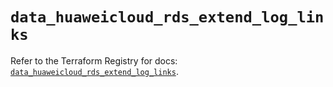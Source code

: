 # `data_huaweicloud_rds_extend_log_links`

Refer to the Terraform Registry for docs: [`data_huaweicloud_rds_extend_log_links`](https://registry.terraform.io/providers/huaweicloud/huaweicloud/1.71.1/docs/data-sources/rds_extend_log_links).

